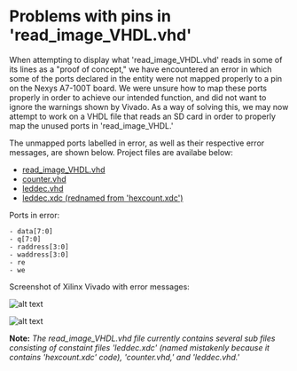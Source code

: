 # **Problems with pins in 'read_image_VHDL.vhd'**

  When attempting to display what 'read\_image\_VHDL.vhd' reads in some of its lines as a "proof of concept," we have encountered an error in which some of the ports declared in the entity were not mapped properly to a pin on the Nexys A7-100T board. We were unsure how to map these ports properly in order to achieve our intended function, and did not want to ignore the warnings shown by Vivado. As a way of solving this, we may now attempt to work on a VHDL file that reads an SD card in order to properly map the unused ports in 'read\_image\_VHDL.' 
  
  The unmapped ports labelled in error, as well as their respective error messages, are shown below. Project files are availabe below:
  
  - [read_image_VHDL.vhd](https://github.com/EKozlakov/CPE487A-DSD/blob/master/finalProject/read_image_VHDL/read_image_VHDL.srcs/sources_1/new/read_image_VHDL.vhd) 
  - [counter.vhd](https://github.com/EKozlakov/CPE487A-DSD/blob/master/finalProject/read_image_VHDL/read_image_VHDL.srcs/sources_1/new/counter.vhd)
  - [leddec.vhd](https://github.com/EKozlakov/CPE487A-DSD/blob/master/finalProject/read_image_VHDL/read_image_VHDL.srcs/sources_1/new/leddec.vhd)
  - [leddec.xdc (rednamed from 'hexcount.xdc')](https://github.com/EKozlakov/CPE487A-DSD/blob/master/finalProject/read_image_VHDL/read_image_VHDL.srcs/constrs_1/new/leddec.xdc)
  
  Ports in error:
  
    - data[7:0]
    - q[7:0]
    - raddress[3:0]
    - waddress[3:0]
    - re
    - we
   
   Screenshot of Xilinx Vivado with error messages:
   
  ![alt text](https://github.com/EKozlakov/CPE487A-DSD/blob/master/finalProject/read_image_VHDL/pinPlanningErrors2.jpg)
  
  ![alt text](https://github.com/EKozlakov/CPE487A-DSD/blob/master/finalProject/read_image_VHDL/pinPlanningErrors1.jpg)
  
  **Note:** _The read\_image\_VHDL.vhd file currently contains several sub files consisting of constaint files 'leddec.xdc' (named mistakenly because it contains 'hexcount.xdc' code), 'counter.vhd,' and 'leddec.vhd.'_
  
  
